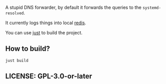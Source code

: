 A stupid DNS forwarder, by default it forwards the queries to the `systemd-resolved`.

It currently logs things into local [redis](https://redis.io/).

You can use [just](https://just.systems/man/en/) to build the project.

## How to build?

`just build`

## LICENSE: GPL-3.0-or-later
